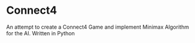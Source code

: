 # Connect4
An attempt to create a Connect4 Game and implement Minimax Algorithm for the AI. Written in Python
